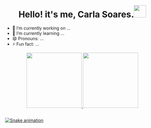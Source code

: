 <h1 align="center"> Hello! it's me, Carla Soares.<img height = "40" src= "https://static.wikia.nocookie.net/hello-yoshi/images/3/32/Tumblr_moc5vcYfkz1rrftcdo1_500_%281%29.gif/revision/latest?cb=20180429161202"></h1>

- :telescope: I’m currently working on ...
- :seedling: I’m currently learning ...
- :smile: Pronouns: ...
- :zap: Fun fact: ...

<div align="center">
  <a href="https://github.com/cvsoares">
  <img height="180em" src="https://github-readme-stats.vercel.app/api?username=cvsoares&show_icons=true&theme=dracula&include_all_commits=true&count_private=true"/>
  <img height="180em" src="https://github-readme-stats.vercel.app/api/top-langs/?username=cvsoares&layout=compact&langs_count=7&theme=dracula"/>
</div>

##

<div> 
 
  ![Snake animation](https://github.com/cvsoares/cvsoares/blob/output/github-contribution-grid-snake.svg)
 
</div>
